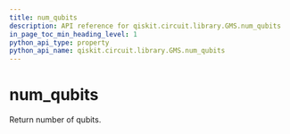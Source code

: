 ```yaml
---
title: num_qubits
description: API reference for qiskit.circuit.library.GMS.num_qubits
in_page_toc_min_heading_level: 1
python_api_type: property
python_api_name: qiskit.circuit.library.GMS.num_qubits
---
```


# num\_qubits

Return number of qubits.

